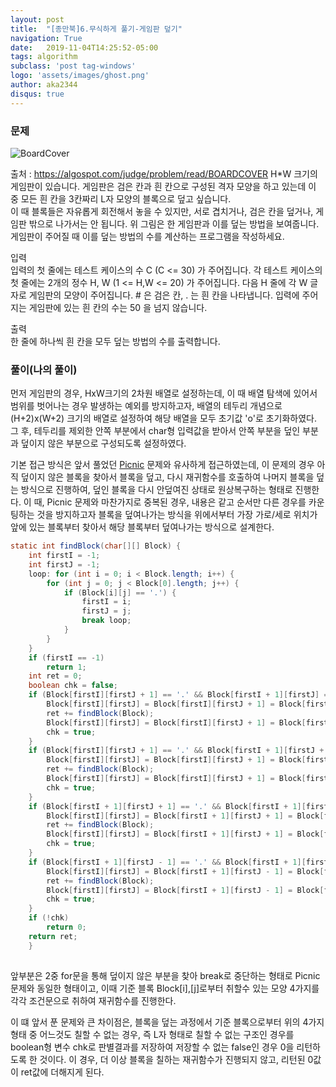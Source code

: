 ```yaml
---
layout: post
title:  "[종만북]6.무식하게 풀기-게임판 덮기"
navigation: True
date:   2019-11-04T14:25:52-05:00
tags: algorithm
subclass: 'post tag-windows'
logo: 'assets/images/ghost.png'
author: aka2344
disqus: true
---
```




### 문제

![BoardCover](http://algospot.com/media/judge-attachments/2b7bfee35cbec2f4e799bb011ac18f69/03.png)

출처 : https://algospot.com/judge/problem/read/BOARDCOVER
H*W 크기의 게임판이 있습니다. 게임판은 검은 칸과 흰 칸으로 구성된 격자 모양을 하고 있는데 이 중 모든 흰 칸을 3칸짜리 L자 모양의 블록으로 덮고 싶습니다.  
이 때 블록들은 자유롭게 회전해서 놓을 수 있지만, 서로 겹치거나, 검은 칸을 덮거나, 게임판 밖으로 나가서는 안 됩니다. 위 그림은 한 게임판과 이를 덮는 방법을 보여줍니다.  
게임판이 주어질 때 이를 덮는 방법의 수를 계산하는 프로그램을 작성하세요.  


입력  
입력의 첫 줄에는 테스트 케이스의 수 C (C <= 30) 가 주어집니다. 각 테스트 케이스의 첫 줄에는 2개의 정수 H, W (1 <= H,W <= 20) 가 주어집니다. 다음 H 줄에 각 W 글자로 게임판의  모양이 주어집니다. # 은 검은 칸, . 는 흰 칸을 나타냅니다. 입력에 주어지는 게임판에 있는 흰 칸의 수는 50 을 넘지 않습니다.  

출력  
한 줄에 하나씩 흰 칸을 모두 덮는 방법의 수를 출력합니다.

### 풀이(나의 풀이)

먼저 게임판의 경우, HxW크기의 2차원 배열로 설정하는데, 이 때 배열 탐색에 있어서 범위를 벗어나는 경우 발생하는 예외를 방지하고자, 배열의 테두리 개념으로 (H+2)x(W+2) 크기의 배열로 설정하여 해당 배열을 모두 초기값 'o'로 초기화하였다. 그 후, 테두리를 제외한 안쪽 부분에서 char형 입력값을 받아서 안쪽 부분을 덮인 부분과 덮이지 않은 부분으로 구성되도록 설정하였다.  

기본 접근 방식은 앞서 풀었던 [Picnic](https://aka2344.github.io/algorithm/2019/11/05/picnic.html) 문제와 유사하게 접근하였는데, 이 문제의 경우 아직 덮이지 않은 블록을 찾아서 블록을 덮고, 다시 재귀함수를 호출하여 나머지 블록을 덮는 방식으로 진행하여, 덮인 블록을 다시 안덮여진 상태로 원상복구하는  형태로 진행한다. 이 때, Picnic 문제와 마찬가지로 중복된 경우, 내용은 같고 순서만 다른 경우를 카운팅하는 것을 방지하고자 블록을 덮여나가는 방식을 위에서부터 가장 가로/세로 위치가 앞에 있는 블록부터 찾아서 해당 블록부터 덮여나가는 방식으로 설계한다.

```java
static int findBlock(char[][] Block) {
	int firstI = -1;
	int firstJ = -1;
	loop: for (int i = 0; i < Block.length; i++) {
		for (int j = 0; j < Block[0].length; j++) {
			if (Block[i][j] == '.') {
				firstI = i;
				firstJ = j;
				break loop;
			}
		}
	}
	if (firstI == -1)
		return 1;
	int ret = 0;
	boolean chk = false;
	if (Block[firstI][firstJ + 1] == '.' && Block[firstI + 1][firstJ] == '.') {
		Block[firstI][firstJ] = Block[firstI][firstJ + 1] = Block[firstI + 1][firstJ] = '#';
		ret += findBlock(Block);
		Block[firstI][firstJ] = Block[firstI][firstJ + 1] = Block[firstI + 1][firstJ] = '.';
		chk = true;
	}
	if (Block[firstI][firstJ + 1] == '.' && Block[firstI + 1][firstJ + 1] == '.') {
		Block[firstI][firstJ] = Block[firstI][firstJ + 1] = Block[firstI + 1][firstJ + 1] = '#';
		ret += findBlock(Block);
		Block[firstI][firstJ] = Block[firstI][firstJ + 1] = Block[firstI + 1][firstJ + 1] = '.';
		chk = true;
	}
	if (Block[firstI + 1][firstJ + 1] == '.' && Block[firstI + 1][firstJ] == '.') {
		Block[firstI][firstJ] = Block[firstI + 1][firstJ + 1] = Block[firstI + 1][firstJ] = '#';
		ret += findBlock(Block);
		Block[firstI][firstJ] = Block[firstI + 1][firstJ + 1] = Block[firstI + 1][firstJ] = '.';
		chk = true;
	}
	if (Block[firstI + 1][firstJ - 1] == '.' && Block[firstI + 1][firstJ] == '.') {
		Block[firstI][firstJ] = Block[firstI + 1][firstJ - 1] = Block[firstI + 1][firstJ] = '#';
		ret += findBlock(Block);
		Block[firstI][firstJ] = Block[firstI + 1][firstJ - 1] = Block[firstI + 1][firstJ] = '.';
		chk = true;
	}
	if (!chk)
		return 0;
	return ret;
	}
 
```

앞부분은 2중 for문을 통해 덮이지 않은 부분을 찾아 break로 중단하는 형태로 Picnic문제와 동일한 형태이고, 이때 기준 블록 Block[i],[j]로부터 취할수 있는 모양 4가지를 각각 조건문으로 취하여 재귀함수를 진행한다.  

이 떄 앞서 푼 문제와 큰 차이점은, 블록을 덮는 과정에서 기준 블록으로부터 위의 4가지 형태 중 어느것도 칠할 수 없는 경우, 즉 L자 형태로 칠할 수 없는 구조인 경우를 boolean형 변수 chk로 판별결과를 저장하여 저장할 수 없는 false인 경우 0을 리턴하도록 한 것이다. 이 경우, 더 이상 블록을 칠하는 재귀함수가 진행되지 않고, 리턴된 0값이 ret값에 더해지게 된다.

